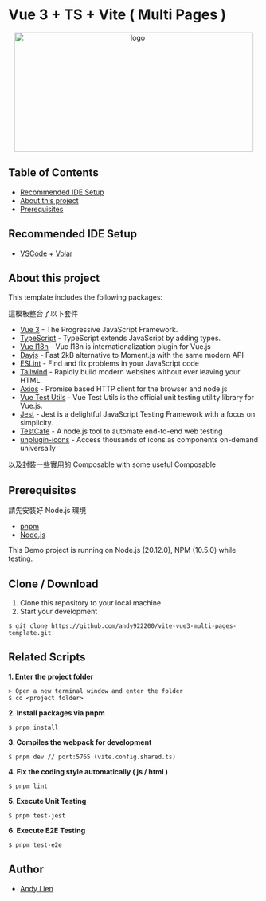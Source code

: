 # Vue 3 + TS + Vite ( Multi Pages )

<p align="center">
    <img src="https://miro.medium.com/v2/resize:fit:720/format:webp/1*o3CWul2qRTlRPVkx3aUc6g.png" alt="logo" width="480" height="240">
</p>

## Table of Contents
- [Recommended IDE Setup](#recommended-ide-setup)
- [About this project](#about-this-project)
- [Prerequisites](#prerequisites)

## Recommended IDE Setup
- [VSCode](https://code.visualstudio.com/) + [Volar](https://marketplace.visualstudio.com/items?itemName=vue.volar)

## About this project 
<p>This template includes the following packages:</p>
<p>這模板整合了以下套件</p>

- [Vue 3](https://vuejs.org/) - The Progressive JavaScript Framework.
- [TypeScript](https://www.typescriptlang.org/) - TypeScript extends JavaScript by adding types.
- [Vue I18n](https://vue-i18n.intlify.dev/) - Vue I18n is internationalization plugin for Vue.js
- [Dayjs](https://day.js.org/) - Fast 2kB alternative to Moment.js with the same modern API
- [ESLint](https://eslint.org/) - Find and fix problems in your JavaScript code
- [Tailwind](https://tailwindcss.com/) - Rapidly build modern websites without ever leaving your HTML.
- [Axios](https://github.com/axios/axios) - Promise based HTTP client for the browser and node.js
- [Vue Test Utils](https://test-utils.vuejs.org/guide/) - Vue Test Utils is the official unit testing utility library for Vue.js.
- [Jest](https://jestjs.io/) - Jest is a delightful JavaScript Testing Framework with a focus on simplicity.
- [TestCafe](https://testcafe.io/) - A node.js tool to automate end-to-end web testing
- [unplugin-icons](https://www.npmjs.com/package/unplugin-icons) - Access thousands of icons as components on-demand universally

以及封裝一些實用的 Composable
with some useful Composable

## Prerequisites
<p>請先安裝好 Node.js 環境</p>

- [pnpm](https://yarnpkg.com/)
- [Node.js](https://nodejs.org/en/download/)

This Demo project is running on Node.js (20.12.0), NPM (10.5.0) while testing.

## Clone / Download
1. Clone this repository to your local machine
2. Start your development

```
$ git clone https://github.com/andy922200/vite-vue3-multi-pages-template.git
```

## Related Scripts

**1. Enter the project folder**
```
> Open a new terminal window and enter the folder
$ cd <project folder>
```
**2. Install packages via pnpm**
```
$ pnpm install
```
**3. Compiles the webpack for development**
```
$ pnpm dev // port:5765 (vite.config.shared.ts)
```
**4. Fix the coding style automatically ( js / html )**
```
$ pnpm lint
```
**5. Execute Unit Testing**
```
$ pnpm test-jest
```
**6. Execute E2E Testing**
```
$ pnpm test-e2e
```
## Author
- [Andy Lien](https://github.com/andy922200)
